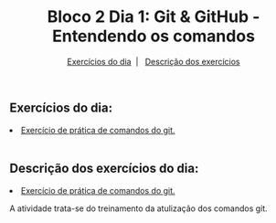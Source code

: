 <h1 align="center">Bloco 2 Dia 1: Git & GitHub - Entendendo os comandos</h1>

<p align="center">
  <a href="#exercicio">Exercícios do dia</a>&nbsp;&nbsp;|&nbsp;&nbsp;
  <a href="#descricao">Descrição dos exercícios</a>
</p>

</br>
<h2 id="exercicio">Exercícios do dia:</h2>

<li><a href="#part_1">Exercício de prática de comandos do git.</a></li>

</br>
<h2 id="descricao">Descrição dos exercícios do dia:</h2>

<li id="part_1"><a href="part_1.txt">Exercício de prática de comandos do git.</a></li>
<p>A atividade trata-se do treinamento da atulização dos comandos git.</p>